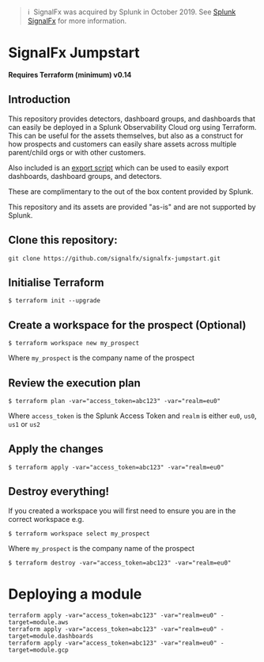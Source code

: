 >ℹ️&nbsp;&nbsp;SignalFx was acquired by Splunk in October 2019. See [Splunk SignalFx](https://www.splunk.com/en_us/investor-relations/acquisitions/signalfx.html) for more information.

# SignalFx Jumpstart
**Requires Terraform (minimum) v0.14**

## Introduction
This repository provides detectors, dashboard groups, and dashboards that can easily be deployed in a Splunk Observability Cloud org using Terraform. This can be useful for the assets themselves, but also as a construct for how prospects and customers can easily share assets across multiple parent/child orgs or with other customers.

Also included is an [export script](./export_script) which can be used to easily export dashboards, dashboard groups, and detectors.

These are complimentary to the out of the box content provided by Splunk.

This repository and its assets are provided "as-is" and are not supported by Splunk.

## Clone this repository:

`git clone https://github.com/signalfx/signalfx-jumpstart.git`

## Initialise Terraform

```
$ terraform init --upgrade
```

## Create a workspace for the prospect (Optional)

```
$ terraform workspace new my_prospect
```
Where `my_prospect` is the company name of the prospect

## Review the execution plan

```
$ terraform plan -var="access_token=abc123" -var="realm=eu0"
```

Where `access_token` is the Splunk Access Token and `realm` is either `eu0`, `us0`, `us1` or `us2`

## Apply the changes

```
$ terraform apply -var="access_token=abc123" -var="realm=eu0"
```

## Destroy everything!

If you created a workspace you will first need to ensure you are in the correct workspace e.g.

```
$ terraform workspace select my_prospect
```
Where `my_prospect` is the company name of the prospect

```
$ terraform destroy -var="access_token=abc123" -var="realm=eu0"
```

# Deploying a module

```
terraform apply -var="access_token=abc123" -var="realm=eu0" -target=module.aws
terraform apply -var="access_token=abc123" -var="realm=eu0" -target=module.dashboards
terraform apply -var="access_token=abc123" -var="realm=eu0" -target=module.gcp
```
